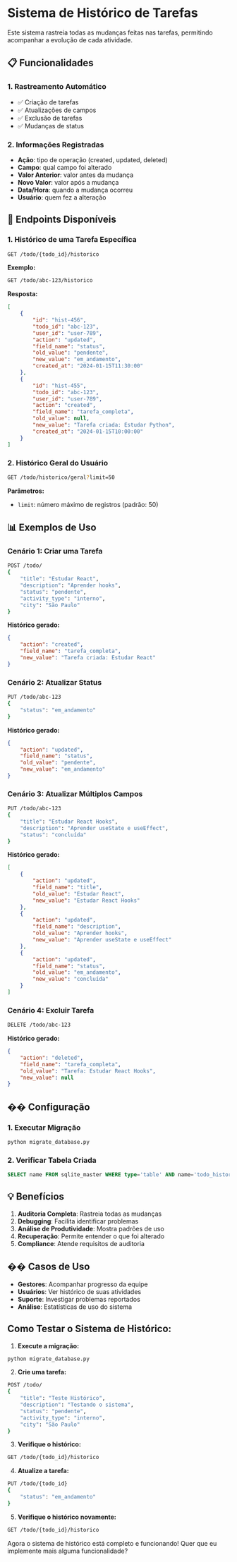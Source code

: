 # Sistema de Histórico de Tarefas

Este sistema rastreia todas as mudanças feitas nas tarefas, permitindo acompanhar a evolução de cada atividade.

## 📋 Funcionalidades

### 1. **Rastreamento Automático**
- ✅ Criação de tarefas
- ✅ Atualizações de campos
- ✅ Exclusão de tarefas
- ✅ Mudanças de status

### 2. **Informações Registradas**
- **Ação**: tipo de operação (created, updated, deleted)
- **Campo**: qual campo foi alterado
- **Valor Anterior**: valor antes da mudança
- **Novo Valor**: valor após a mudança
- **Data/Hora**: quando a mudança ocorreu
- **Usuário**: quem fez a alteração

## 🚀 Endpoints Disponíveis

### 1. **Histórico de uma Tarefa Específica**
```bash
GET /todo/{todo_id}/historico
```

**Exemplo:**
```bash
GET /todo/abc-123/historico
```

**Resposta:**
```json
[
    {
        "id": "hist-456",
        "todo_id": "abc-123",
        "user_id": "user-789",
        "action": "updated",
        "field_name": "status",
        "old_value": "pendente",
        "new_value": "em_andamento",
        "created_at": "2024-01-15T11:30:00"
    },
    {
        "id": "hist-455",
        "todo_id": "abc-123",
        "user_id": "user-789",
        "action": "created",
        "field_name": "tarefa_completa",
        "old_value": null,
        "new_value": "Tarefa criada: Estudar Python",
        "created_at": "2024-01-15T10:00:00"
    }
]
```

### 2. **Histórico Geral do Usuário**
```bash
GET /todo/historico/geral?limit=50
```

**Parâmetros:**
- `limit`: número máximo de registros (padrão: 50)

## 📊 Exemplos de Uso

### **Cenário 1: Criar uma Tarefa**
```bash
POST /todo/
{
    "title": "Estudar React",
    "description": "Aprender hooks",
    "status": "pendente",
    "activity_type": "interno",
    "city": "São Paulo"
}
```

**Histórico gerado:**
```json
{
    "action": "created",
    "field_name": "tarefa_completa",
    "new_value": "Tarefa criada: Estudar React"
}
```

### **Cenário 2: Atualizar Status**
```bash
PUT /todo/abc-123
{
    "status": "em_andamento"
}
```

**Histórico gerado:**
```json
{
    "action": "updated",
    "field_name": "status",
    "old_value": "pendente",
    "new_value": "em_andamento"
}
```

### **Cenário 3: Atualizar Múltiplos Campos**
```bash
PUT /todo/abc-123
{
    "title": "Estudar React Hooks",
    "description": "Aprender useState e useEffect",
    "status": "concluída"
}
```

**Histórico gerado:**
```json
[
    {
        "action": "updated",
        "field_name": "title",
        "old_value": "Estudar React",
        "new_value": "Estudar React Hooks"
    },
    {
        "action": "updated",
        "field_name": "description",
        "old_value": "Aprender hooks",
        "new_value": "Aprender useState e useEffect"
    },
    {
        "action": "updated",
        "field_name": "status",
        "old_value": "em_andamento",
        "new_value": "concluída"
    }
]
```

### **Cenário 4: Excluir Tarefa**
```bash
DELETE /todo/abc-123
```

**Histórico gerado:**
```json
{
    "action": "deleted",
    "field_name": "tarefa_completa",
    "old_value": "Tarefa: Estudar React Hooks",
    "new_value": null
}
```

## �� Configuração

### 1. **Executar Migração**
```bash
python migrate_database.py
```

### 2. **Verificar Tabela Criada**
```sql
SELECT name FROM sqlite_master WHERE type='table' AND name='todo_history';
```

## 💡 Benefícios

1. **Auditoria Completa**: Rastreia todas as mudanças
2. **Debugging**: Facilita identificar problemas
3. **Análise de Produtividade**: Mostra padrões de uso
4. **Recuperação**: Permite entender o que foi alterado
5. **Compliance**: Atende requisitos de auditoria

## �� Casos de Uso

- **Gestores**: Acompanhar progresso da equipe
- **Usuários**: Ver histórico de suas atividades
- **Suporte**: Investigar problemas reportados
- **Análise**: Estatísticas de uso do sistema

## Como Testar o Sistema de Histórico:

1. **Execute a migração:**
```bash
python migrate_database.py
```

2. **Crie uma tarefa:**
```bash
POST /todo/
{
    "title": "Teste Histórico",
    "description": "Testando o sistema",
    "status": "pendente",
    "activity_type": "interno",
    "city": "São Paulo"
}
```

3. **Verifique o histórico:**
```bash
GET /todo/{todo_id}/historico
```

4. **Atualize a tarefa:**
```bash
PUT /todo/{todo_id}
{
    "status": "em_andamento"
}
```

5. **Verifique o histórico novamente:**
```bash
GET /todo/{todo_id}/historico
```

Agora o sistema de histórico está completo e funcionando! Quer que eu implemente mais alguma funcionalidade?
